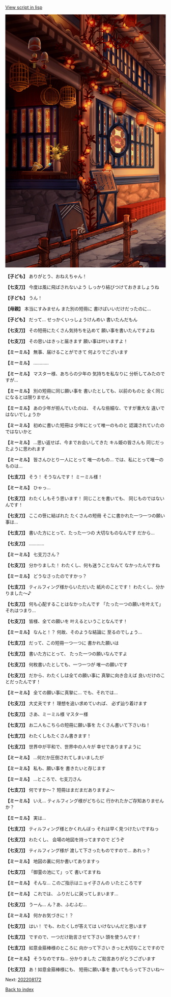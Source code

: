 [View script in lisp](../scripts/202208170.txt)

![SEAsummer_town_evening.png](../images/backgrounds/SEAsummer_town_evening.png)

**【子ども】**
ありがとう、おねえちゃん！

**【七支刀】**
今度は風に飛ばされないよう
しっかり結びつけておきましょうね

**【子ども】**
うん！

**【母親】**
本当にすみません
また別の短冊に
書けばいいだけだったのに…

**【子ども】**
だって…
せっかくいっしょうけんめい
書いたんだもん

**【七支刀】**
その短冊にたくさん気持ちを込めて
願い事を書いたんですよね

**【七支刀】**
その思いはきっと届きます
願い事は叶いますよ！

**【ミーミル】**
無事、届けることができて
何よりでございます

**【ミーミル】**
…………

**【ミーミル】**
マスター様、あちらの少年の
気持ちを私なりに
分析してみたのですが…

**【ミーミル】**
別の短冊に同じ願い事を
書いたとしても、以前のものと
全く同じになるとは限りません

**【ミーミル】**
あの少年が拒んでいたのは、
そんな些細な、ですが重大な
違いではないでしょうか

**【ミーミル】**
初めに書いた短冊は
少年にとって唯一のものと
認識されていたのではないかと

**【ミーミル】**
…思い返せば、今までお会いしてきた
キル姫の皆さんも
同じだったように思われます

**【ミーミル】**
皆さんひとり一人にとって
唯一のもの…
では、私にとって唯一のものは…

**【七支刀】**
そう！
そうなんです！
ミーミル様！

**【ミーミル】**
ひゃっ…

**【七支刀】**
わたくしもそう思います！
同じことを書いても、
同じものではないんです！

**【七支刀】**
ここの笹に結ばれた
たくさんの短冊
そこに書かれた一つ一つの願い事は…

**【七支刀】**
書いた方にとって、たった一つの
大切なものなんです
だから…

**【七支刀】**
…………

**【ミーミル】**
七支刀さん？

**【七支刀】**
分かりました！
わたくし、何も迷うことなんて
なかったんですね

**【ミーミル】**
どうなさったのですかっ？

**【七支刀】**
ティルフィング様からいただいた
紙片のことです！
わたくし、分かりました～♪

**【七支刀】**
何も心配することはなかったんです
「たった一つの願いを叶えて」
それはつまり…

**【七支刀】**
皆様、全ての願いを
叶えるということなんです！

**【ミーミル】**
なんと！？
何故、そのような結論に
至るのでしょう…

**【七支刀】**
だって、この短冊一つ一つに
書かれた願いは

**【七支刀】**
書いた方にとって、
たった一つの願いなんですよ

**【七支刀】**
何枚書いたとしても、一つ一つが
唯一の願いです

**【七支刀】**
だから、わたくしは全ての願い事に
真摯に向き合えば
良いだけのことだったんです！

**【ミーミル】**
全ての願い事に真摯に…
でも、それでは…

**【七支刀】**
大丈夫です！
理想を追い求めていれば、
必ず辿り着けます

**【七支刀】**
さあ、ミーミル様
マスター様

**【七支刀】**
お二人もこちらの短冊に願い事を
たくさん書いて下さいね！

**【七支刀】**
わたくしもたくさん書きます！

**【七支刀】**
世界中が平和で、世界中の人々が
幸せでありますように

**【ミーミル】**
…何だか圧倒されてしまいましたが

**【ミーミル】**
私も、願い事を
書きたいと存じます

**【ミーミル】**
…ところで、七支刀さん

**【七支刀】**
何ですか～？
短冊はまだまだありますよ～

**【ミーミル】**
いえ…
ティルフィング様がどちらに
行かれたかご存知ありませんか？

**【ミーミル】**
実は…

**【七支刀】**
ティルフィング様とかくれんぼっ
それは早く見つけたいですねっ

**【七支刀】**
わたくし、
会場の地図を持ってますので
どうぞ

**【七支刀】**
ティルフィング様が
渡して下さったものですので…
あれっ？

**【ミーミル】**
地図の裏に何か書いてありますっ

**【七支刀】**
「御霊の池にて」って
書いてますね

**【ミーミル】**
そんな…
このご指示はニョイ子さんの
いたところです

**【ミーミル】**
これでは、
ふりだしに戻ってしまいます…

**【七支刀】**
うーん…
ん？あ、ふむふむ…

**【ミーミル】**
何かお気づきに！？

**【七支刀】**
はい！
でも、わたくしが答えては
いけないんだと思います

**【七支刀】**
ですので、一つだけ助言させて下さい
頭を使うんです！

**【七支刀】**
如意金箍棒様のところに
向かって下さい
きっと大切なことですので

**【ミーミル】**
そうなのですね…
分かりました
ご助言ありがとうございます

**【七支刀】**
あ！如意金箍棒様にも、
短冊に願い事を
書いてもらって下さいね～


Next: [202208172](202208172.md)

[Back to index](index.md)
